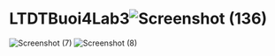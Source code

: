 # LTDTBuoi4Lab3![Screenshot (136)](https://user-images.githubusercontent.com/80930428/191914758-6a6486e2-d30a-43cd-9b3a-7c562c1575b1.png)
![Screenshot (7)](https://user-images.githubusercontent.com/80930428/192783573-41d6047b-9d0b-4fcc-90ef-bd50a45ee90f.png)
![Screenshot (8)](https://user-images.githubusercontent.com/80930428/192783578-6c97d6fc-1c04-4a7f-b701-d80b417d6c0e.png)
